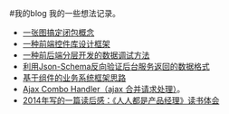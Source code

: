 #我的blog
我的一些想法记录。

- [一张图搞定闭包概念](https://github.com/houyhea/blog/blob/master/20150524.md)
- [一种前端控件库设计框架](https://github.com/houyhea/blog/blob/master/20150426.md)
- [一种前后端分层开发的数据调试方法](https://github.com/houyhea/blog/blob/master/20150425.md)
- [利用Json-Schema反向验证后台服务返回的数据格式](https://github.com/houyhea/blog/blob/master/20150418.md)
- [基于组件的业务系统框架思路](https://github.com/houyhea/blog/blob/master/web_frontend_framework_conception.md)
- [Ajax Combo Handler（ajax 合并请求处理）](https://github.com/houyhea/blog/blob/master/ajax_combo_handler.md)。
- [2014年写的一篇读后感：《人人都是产品经理》读书体会](https://github.com/houyhea/blog/blob/master/20140119.md)



